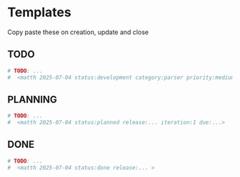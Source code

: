 # Templates

Copy paste these on creation, update and close

## TODO
```python
# TODO: ...
#  <matth 2025-07-04 status:development category:parser priority:medium>
```

## PLANNING
```python
# TODO: ...
#  <matth 2025-07-04 status:planned release:... iteration:1 due:...>
```

## DONE
```python
# TODO: ...
#  <matth 2025-07-04 status:done release:... >
```